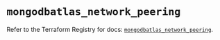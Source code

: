 # `mongodbatlas_network_peering`

Refer to the Terraform Registry for docs: [`mongodbatlas_network_peering`](https://registry.terraform.io/providers/mongodb/mongodbatlas/1.34.0/docs/resources/network_peering).
